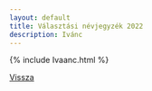 ```yaml
---
layout: default
title: Választási névjegyzék 2022
description: Ivánc
---
```


{% include Ivaanc.html %}

[Vissza](./)